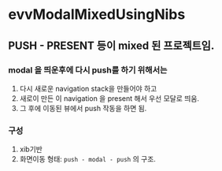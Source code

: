 # evvModalMixedUsingNibs


## PUSH - PRESENT 등이 mixed 된 프로젝트임.
 
### modal 을 띄운후에 다시 push를 하기 위해서는
 
1. 다시 새로운 navigation stack을 만들어야 하고
1. 새로이 만든 이 navigation 을 present 해서 우선 모달로 띄움.
1. 그 후에 이동된 뷰에서 push 작동을 하면 됨.
 
### 구성

1. xib기반
2. 화면이동 형태: `push - modal - push` 의 구조.
